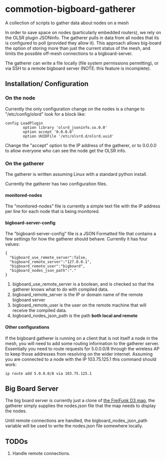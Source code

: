 commotion-bigboard-gatherer
===========================

A collection of scripts to gather data about nodes on a mesh

In order to save space on nodes (particularly embedded routers), we rely on the OLSR plugin JSONinfo. The gatherer pulls in data from all nodes that its is configured to poll (provided they allow it). This approach allows big-board the option of storing more than just the current status of the mesh, and limits the possible off-mesh connections to a bigboard-server.

The gatherer can write a file locally (file system permissions permitting), or via SSH to a remote bigboard server (NOTE: this feature is incomplete).

Installation/ Configuration
------------

### On the node
Currently the only configuration change on the nodes is a change to "/etc/config/olsrd" look for a block like:

    config LoadPlugin
            option library 'olsrd_jsoninfo.so.0.0'
            option accept '0.0.0.0'
            option UUIDFile '/etc/olsrd.d/olsrd.uuid'
        
Change the "accept" option to the IP address of the gatherer, or to 0.0.0.0 to allow everyone who can see the node get the OLSR info.

### On the gatherer
The gatherer is written assuming Linux with a standard python install.

Currently the gatherer has two configuration files.

#### monitored-nodes
The "monitored-nodes" file is currently a simple text file with the IP address per line for each node that is being monitored.

#### bigboard-server-config
The "bigboard-server-config" file is a JSON Formatted file that contains a few settings for how the gatherer should behave. Currently it has four values:

    {
      "bigboard_use_remote_server":false,
      "bigboard_remote_server":"127.0.0.1",
      "bigboard_remote_user":"bigboard",
      "bigboard_nodes_json_path":"."
    }
   
1. bigboard_use_remote_server is a boolean, and is checked so that the gatherer knows what to do with compiled data.
1. bigboard_remote_server is the IP or domain name of the remote bigboard server
1. bigboard_remote_user is the user on the remote machine that will receive the compiled data.
1. bigboard_nodes_json_path is the path __both local and remote__ 

#### Other configurations
If the bigboard gatherer is running on a client that is not itself a node in the mesh, you will need to add some routing information to the gatherer server. Essentially you need to route requests for 5.0.0.0/8 through the wireless AP to keep those addresses from resolving on the wider internet. Assuming you are connected to a node with the IP 103.75.125.1 this command should work:

    ip route add 5.0.0.0/8 via 103.75.125.1

Big Board Server
----------------

The big board server is currently just a clone of [the FreiFunk D3 map](https://github.com/tcatm/ffmap-d3), the gatherer simply supplies the nodes.json file that the map needs to display the nodes.

Until remote connections are handled, the bigboard_nodes_json_path variable will be used to write the nodes.json file somewhere locally.

TODOs
-----
1. Handle remote connections.
